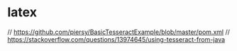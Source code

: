 # latex

// https://github.com/piersy/BasicTesseractExample/blob/master/pom.xml
// https://stackoverflow.com/questions/13974645/using-tesseract-from-java